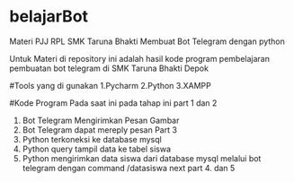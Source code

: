 # belajarBot
Materi PJJ RPL SMK Taruna Bhakti Membuat Bot Telegram dengan python

Untuk Materi di repository ini adalah hasil kode program pembelajaran pembuatan bot telegram di SMK Taruna Bhakti Depok

#Tools yang di gunakan 
1.Pycharm
2.Python 
3.XAMPP

#Kode Program Pada saat ini pada tahap ini 
part 1 dan 2
1. Bot Telegram Mengirimkan Pesan Gambar
2. Bot Telegram dapat mereply pesan 
Part 3
3. Python terkoneksi ke database mysql
4. Python query tampil data ke tabel siswa 
5. Python mengirimkan data siswa dari database mysql melalui bot telegram dengan command /datasiswa
next part 4. dan 5 

